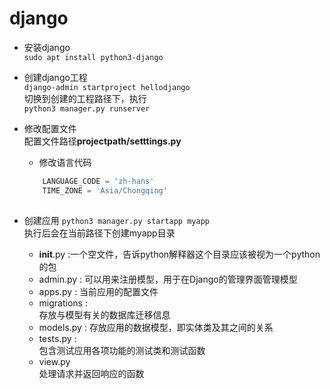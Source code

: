 # django 

- 安装django  
`sudo apt install python3-django`  

- 创建django工程  
`django-admin startproject hellodjango`  
切换到创建的工程路径下，执行   
`python3 manager.py runserver`  


- 修改配置文件   
配置文件路径**projectpath/setttings.py**  
	- 修改语言代码  
	```python 
		LANGUAGE_CODE = 'zh-hans'
		TIME_ZONE = 'Asia/Chongqing'
		
	```
	
	
- 创建应用 
`python3 manager.py startapp myapp`  
执行后会在当前路径下创建myapp目录  
	- __init__.py :一个空文件，告诉python解释器这个目录应该被视为一个python的包   
	- admin.py :
	可以用来注册模型，用于在Django的管理界面管理模型   
	- apps.py : 
	当前应用的配置文件    
	- migrations :    
	存放与模型有关的数据库迁移信息    
	- models.py : 
	存放应用的数据模型，即实体类及其之间的关系  
	- tests.py  :  
	包含测试应用各项功能的测试类和测试函数  
	- view.py  
	处理请求并返回响应的函数    
	